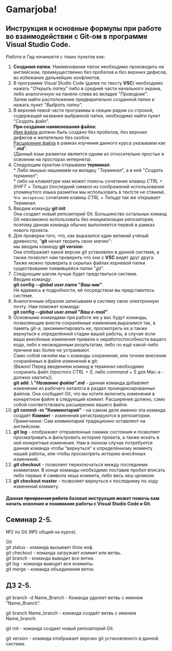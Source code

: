 # Gamarjoba!
## Инструкция и основные формулы при работе во взаимодействии с Git-ом в программе Visual Studio Code.

*Работа в Гид начинаетя с таких пунктов как*:
1. **Создания папки**. Наименования папок необходимо производить на английском, преимущественно без пробелов и без верхних дефисов, во избежание дальнейших конфликтов.
2. В программе Visual Studio Code (далее по тексту **VSC**) необходимо нажать "*Открыть папку*" либо в средней части начального экрана, либо аналогичную на панели слева во вкладке "*Проводник*".<br> Затем найти расположение предварительно созданной папки и нажать пункт "*Выбрать папку*".
3. В верхней левой части программы в секции рядом со строкой, содержащей название выбранной папки, необходимо найти пункт "*Создать файл*". <br> **При создании наименования файла:**<br>  <u>Имя файла</u> должно быть создано без пробелов, без верхних дефисов и желательно без скобок. <br> <u>Расширение файла</u> в рамках изучения данного курса указываем как "***.md***".  <br> (Данный язык разметки является одним из относительно простых в освоении на просторах интернета).
4. Следующим пунктом открываем **терминал**. <br> * Либо мышью нашимаем на вкладку "*Терминал*", а в ней "*Создать терминал*"; <br> * либо на клавиатуре нам может помочь сочетание клавиш *СTRL + SHIFT + Тильда* (последний символ из соображений использования упомянутого языка разметки мы использовать в тектсте не станем). <br> 
`Что интересно`: сочетание клавиш *СTRL + Тильда* так же открывает Терминал.
5. Вводим команду **git init** <br> Она создает новый репозиторий Git. Большинство остальных команд Git невозможно использовать без инициализации репозитория, поэтому данная команда обычно выполняется первой в рамках нового проекта.
6. Для проверки того, что, как выразился один великий учёный древности, "**git** начал творить свою *магию*": <br> мы вводим команду **git version**. <br> Она отображает какой версии git установлен в данной системе, а также позволет нам проверить что они с **VSC** видят друг друга. <br> Также можно проверить в скрытых файлах корневой папки существование появившейся папки "*git*".
7. Следующим шагом лучше будет предствиться системе. <br> Вводим команду: <br> **git config --global user.name "*Ваш ник*"**. <br> Не вдаваясь в подробности, её посредством вы представитесь системе.
8. Аналогичным образом записываем в систему свою электронную почту. Нам поможет команда: <br> **git config --global user.email "*Ваш e-mail*"**.
9. Основными командами при работе же у вас будут команды, позволяющие внести сохранённые изменения,выразимся так, в память git-a; закомментировать их; просмотреть их а также вернуться к определённой стадии вашей работы, в случае если ваши внесённые изменения привели к неработоспособности вашего кода, либо к неожиданным результатам, либо по ещё какой-либо причине вас более не устраивают. <br> Само собой начнём мы с команды сохранения, или точнее внесения сохранённых в файле изменений в git: <br> (Важно! Перед введением команд в терминал необходимо сохранить файл (простого *СTRL + S*,  либо *command + S* для Mac-a - должно хватить)). <br> **git add .\ "*Название файла*".md** - данная команда добавляет изменение из рабочего каталога в раздел проиндексированных файлов. Она сообщает Git, что вы хотите включить изменения в конкретном файле в следующий коммит. Расширение должно, само собой соответствовать расширению вашего файла.
10. **git commit -m "Комментарий"** - на самом деле именно эта команда создаёт **Коммит** - изменения регистрируются в репозитории. <br> *Примечание*: Сам комментарий традиционно оставляют на английском.
11. **git log** - отображает отправленные снимки состояния и позволяет просматривать и фильтровать историю проекта, а также искать в ней конкретные изменения. Нам в лююом случае потребуется данная команда чтобы "вернуться" к определённому моменту нашей работы, или чтобы просмотреть историю внесённых изменений.
12. **git checkout** - позволяет переключаться между последними коммитами. В конце команды необходимо поставив пробел вписать либо первые 4 символа хеша коммита, либо весь хеш целиком.
13. **git checkout master** - позволяет вернуться к последнему по ходу изменений коммиту.

#### Данная ~~прекрасная работа~~ базовая инструкция может помочь вам начать освоение и понимание работы с Visual Studio Code и Git.

## Семинар 2-5.
№2 по Git (№5 общий на курсе).

Git
<br> git status - команда вызывает блок инф. 
<br> git checkout - команда загружает коммит или ветвь.
<br> git branch - команда выводит все ветки.
<br> git log - команда выводит все коммиты.
<br> git merge - команда объединения веток.

## ДЗ 2-5.

git branch -d Name_Branch - Команда удаляет ветвь с именем "Name_Branch".

git branch Name_branch - команда создаёт ветвь с именем Name_branch.

git init - команда создает новый репозиторий Git.

git version - команда отображает версию git установленого в данной системе.
